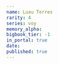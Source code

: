 ```yaml
---
name: Luau Torres
rarity: 4
series: voy
memory_alpha:
bigbook_tier: -1
in_portal: true
date:
published: true
---
```



